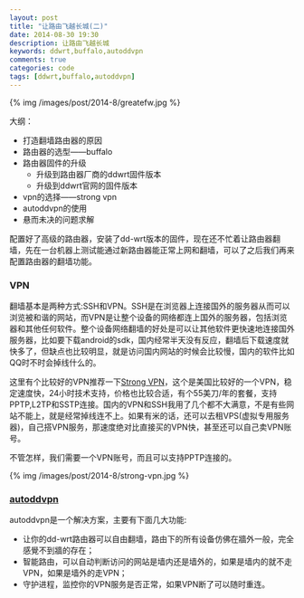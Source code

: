 ```yaml
---
layout: post
title: "让路由飞越长城(二)"
date: 2014-08-30 19:30
description: 让路由飞越长城
keywords: ddwrt,buffalo,autoddvpn
comments: true
categories: code
tags: [ddwrt,buffalo,autoddvpn]
---
```

  
{% img /images/post/2014-8/greatefw.jpg %}  
  
大纲：
* 打造翻墙路由器的原因
* 路由器的选型——buffalo
* 路由器固件的升级
    * 升级到路由器厂商的ddwrt固件版本
    * 升级到ddwrt官网的固件版本
* vpn的选择——strong vpn
* autoddvpn的使用
* 悬而未决的问题求解


配置好了高级的路由器，安装了dd-wrt版本的固件，现在还不忙着让路由器翻墙，先在一台机器上测试能通过新路由器能正常上网和翻墙，可以了之后我们再来配置路由器的翻墙功能。
<!--more-->
 
### VPN
翻墙基本是两种方式:SSH和VPN。SSH是在浏览器上连接国外的服务器从而可以浏览被和谐的网站，而VPN是让整个设备的网络都连上国外的服务器，包括浏览器和其他任何软件。整个设备网络翻墙的好处是可以让其他软件更快速地连接国外服务器，比如要下载android的sdk，国内经常半天没有反应，翻墙后下载速度就快多了，但缺点也比较明显，就是访问国内网站的时候会比较慢，国内的软件比如QQ时不时会掉线什么的。  
  
这里有个比较好的VPN推荐一下[Strong VPN][strong-vpn]，这个是美国比较好的一个VPN，稳定速度快，24小时技术支持，价格也比较合适，有个55美刀/年的套餐，支持PPTP,L2TP和SSTP连接。国内的VPN和SSH我用了几个都不大满意，不是有些网站不能上，就是经常掉线连不上。如果有米的话，还可以去租VPS(虚拟专用服务器)，自己搭VPN服务，那速度绝对比直接买的VPN快，甚至还可以自己卖VPN账号。  
  
不管怎样，我们需要一个VPN账号，而且可以支持PPTP连接的。
  
{% img /images/post/2014-8/strong-vpn.jpg %}  
  
### [autoddvpn][autoddvpn]
autoddvpn是一个解决方案，主要有下面几大功能:  

* 让你的dd-wrt路由器可以自由翻墙，路由下的所有设备仿佛在牆外一般，完全感覺不到牆的存在；
* 智能路由，可以自动判断访问的网站是墙内还是墙外的，如果是墙内的就不走VPN，如果是墙外的走VPN；
* 守护进程，监控你的VPN服务是否正常，如果VPN断了可以随时重连。


[strong-vpn]: http://www.strongvpn.com/
[autoddvpn]: https://code.google.com/p/autoddvpn/



